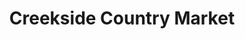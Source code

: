 ---
title: "Creekside Country Market"
url: /vancouver/creekside-country-market/
shop: Lebensmittel
---